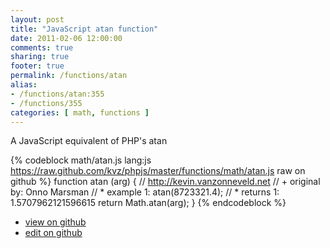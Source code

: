 ```yaml
---
layout: post
title: "JavaScript atan function"
date: 2011-02-06 12:00:00
comments: true
sharing: true
footer: true
permalink: /functions/atan
alias:
- /functions/atan:355
- /functions/355
categories: [ math, functions ]
---
```

A JavaScript equivalent of PHP's atan
<!-- more -->
{% codeblock math/atan.js lang:js https://raw.github.com/kvz/phpjs/master/functions/math/atan.js raw on github %}
function atan (arg) {
    // http://kevin.vanzonneveld.net
    // +   original by: Onno Marsman
    // *     example 1: atan(8723321.4);
    // *     returns 1: 1.5707962121596615
    return Math.atan(arg);
}
{% endcodeblock %}
<ul>
 <li><a href="https://github.com/kvz/phpjs/blob/master/functions/math/atan.js">view on github</a></li>
 <li><a href="https://github.com/kvz/phpjs/edit/master/functions/math/atan.js">edit on github</a></li>
</ul>
